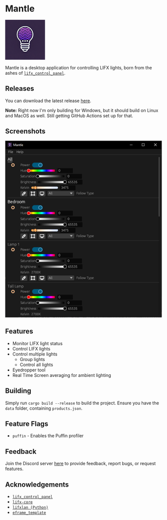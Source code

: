 # Mantle

![LIFX-Control-Panel Logo](./res/logo128.png)

Mantle is a desktop application for controlling LIFX lights, born from the ashes of [`lifx_control_panel`](https://github.com/samclane/LIFX-Control-Panel).

## Releases

You can download the latest release [here](https://github.com/samclane/mantle/releases).

**Note:** Right now I'm only building for Windows, but it should build on Linux and MacOS as well. Still getting GitHub Actions set up for that.

## Screenshots

![Mantle](res/screenshot.png)

## Features

- Monitor LIFX light status
- Control LIFX lights
- Control multiple lights
  - Group lights
  - Control all lights
- Eyedropper tool
- Real Time Screen averaging for ambient lighting

## Building

Simply run `cargo build --release` to build the project. Ensure you have the `data` folder, containing `products.json`.

## Feature Flags

- `puffin` - Enables the Puffin profiler

## Feedback

Join the Discord server [here](https://discord.gg/TwqSeTTYqX) to provide feedback, report bugs, or request features.

## Acknowledgements

- [`lifx_control_panel`](https://github.com/samclane/LIFX-Control-Panel)
- [`lifx-core`](https://github.com/eminence/lifx)
- [`lifxlan (Python)`](https://github.com/mclarkk/lifxlan)
- [`eframe_template`](https://github.com/emilk/eframe_template)
